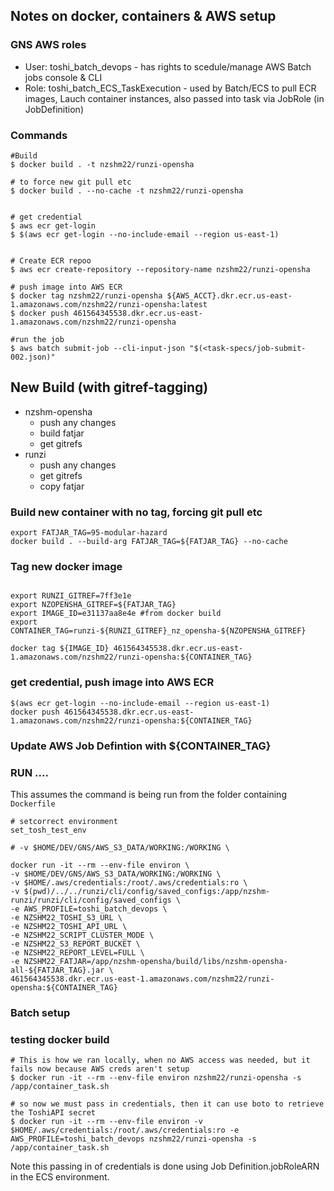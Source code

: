 ## Notes on docker, containers & AWS setup


### GNS AWS roles

 - User: toshi_batch_devops - has rights to scedule/manage AWS Batch jobs console & CLI
 - Role: toshi_batch_ECS_TaskExecution - used by Batch/ECS to pull ECR images, Lauch container instances, also passed into task via JobRole (in JobDefinition)

### Commands

```
#Build
$ docker build . -t nzshm22/runzi-opensha 

# to force new git pull etc
$ docker build . --no-cache -t nzshm22/runzi-opensha


# get credential
$ aws ecr get-login
$ $(aws ecr get-login --no-include-email --region us-east-1)


# Create ECR repoo
$ aws ecr create-repository --repository-name nzshm22/runzi-opensha

# push image into AWS ECR
$ docker tag nzshm22/runzi-opensha ${AWS_ACCT}.dkr.ecr.us-east-1.amazonaws.com/nzshm22/runzi-opensha:latest
$ docker push 461564345538.dkr.ecr.us-east-1.amazonaws.com/nzshm22/runzi-opensha

#run the job
$ aws batch submit-job --cli-input-json "$(<task-specs/job-submit-002.json)"
```

## New Build (with gitref-tagging)

 - nzshm-opensha
    - push any changes
    - build fatjar
    - get gitrefs
 - runzi
    - push any changes
    - get gitrefs
    - copy fatjar


### Build new container with no tag, forcing git pull etc

```
export FATJAR_TAG=95-modular-hazard
docker build . --build-arg FATJAR_TAG=${FATJAR_TAG} --no-cache
```

### Tag new docker image

```

export RUNZI_GITREF=7ff3e1e
export NZOPENSHA_GITREF=${FATJAR_TAG}
export IMAGE_ID=e31137aa8e4e #from docker build
export CONTAINER_TAG=runzi-${RUNZI_GITREF}_nz_opensha-${NZOPENSHA_GITREF}

docker tag ${IMAGE_ID} 461564345538.dkr.ecr.us-east-1.amazonaws.com/nzshm22/runzi-opensha:${CONTAINER_TAG}
```

### get credential, push image into AWS ECR

```
$(aws ecr get-login --no-include-email --region us-east-1)
docker push 461564345538.dkr.ecr.us-east-1.amazonaws.com/nzshm22/runzi-opensha:${CONTAINER_TAG}
```

### Update AWS Job Defintion with ${CONTAINER_TAG}


### RUN ....

This assumes the command is being run from the folder containing `Dockerfile`

```
# setcorrect environment
set_tosh_test_env

```

```
# -v $HOME/DEV/GNS/AWS_S3_DATA/WORKING:/WORKING \

docker run -it --rm --env-file environ \
-v $HOME/DEV/GNS/AWS_S3_DATA/WORKING:/WORKING \
-v $HOME/.aws/credentials:/root/.aws/credentials:ro \
-v $(pwd)/../../runzi/cli/config/saved_configs:/app/nzshm-runzi/runzi/cli/config/saved_configs \
-e AWS_PROFILE=toshi_batch_devops \
-e NZSHM22_TOSHI_S3_URL \
-e NZSHM22_TOSHI_API_URL \
-e NZSHM22_SCRIPT_CLUSTER_MODE \
-e NZSHM22_S3_REPORT_BUCKET \
-e NZSHM22_REPORT_LEVEL=FULL \
-e NZSHM22_FATJAR=/app/nzshm-opensha/build/libs/nzshm-opensha-all-${FATJAR_TAG}.jar \
461564345538.dkr.ecr.us-east-1.amazonaws.com/nzshm22/runzi-opensha:${CONTAINER_TAG}
```

### Batch setup


### testing docker build

```
# This is how we ran locally, when no AWS access was needed, but it fails now because AWS creds aren't setup
$ docker run -it --rm --env-file environ nzshm22/runzi-opensha -s /app/container_task.sh

# so now we must pass in credentials, then it can use boto to retrieve the ToshiAPI secret
$ docker run -it --rm --env-file environ -v $HOME/.aws/credentials:/root/.aws/credentials:ro -e AWS_PROFILE=toshi_batch_devops nzshm22/runzi-opensha -s /app/container_task.sh

```

Note this passing in of credentials is done using Job Definition.jobRoleARN in the ECS environment.
